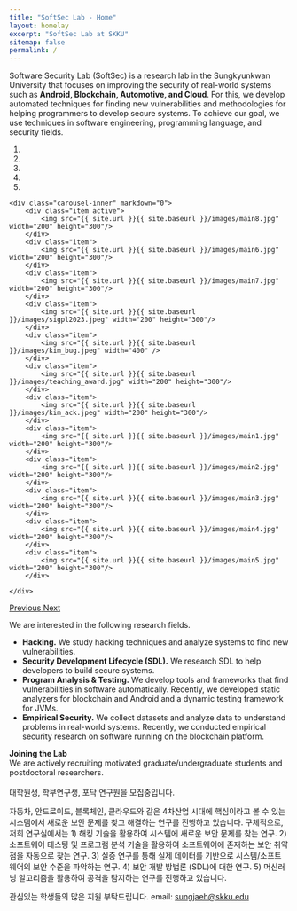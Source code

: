 ```yaml
---
title: "SoftSec Lab - Home"
layout: homelay
excerpt: "SoftSec Lab at SKKU"
sitemap: false
permalink: /
---
```

Software Security Lab (SoftSec) is a research lab in the Sungkyunkwan University that focuses on improving the security of real-world systems such as <b>Android, Blockchain, Automotive, and Cloud</b>. For this, we develop automated techniques for finding new vulnerabilities and methodologies for helping programmers to develop secure systems. To achieve our goal, we use techniques in software engineering, programming language, and security fields.

<div markdown="0" id="carousel" class="carousel slide" data-ride="carousel" data-interval="5000" data-pause="hover" >
    <ol class="carousel-indicators">
        <li data-target="#carousel" data-slide-to="0" class="active"></li>
        <li data-target="#carousel" data-slide-to="1"></li>
        <li data-target="#carousel" data-slide-to="2"></li>
        <li data-target="#carousel" data-slide-to="3"></li>
        <li data-target="#carousel" data-slide-to="4"></li>
    </ol>

    <div class="carousel-inner" markdown="0">
        <div class="item active">
            <img src="{{ site.url }}{{ site.baseurl }}/images/main8.jpg" width="200" height="300"/>
        </div>
        <div class="item">
            <img src="{{ site.url }}{{ site.baseurl }}/images/main6.jpg" width="200" height="300"/>
        </div>
        <div class="item">
            <img src="{{ site.url }}{{ site.baseurl }}/images/main7.jpg" width="200" height="300"/>
        </div>
        <div class="item">
            <img src="{{ site.url }}{{ site.baseurl }}/images/sigpl2023.jpeg" width="200" height="300"/>
        </div>
        <div class="item">
            <img src="{{ site.url }}{{ site.baseurl }}/images/kim_bug.jpeg" width="400" />
        </div>
        <div class="item">
            <img src="{{ site.url }}{{ site.baseurl }}/images/teaching_award.jpg" width="200" height="300"/>
        </div>
        <div class="item">
            <img src="{{ site.url }}{{ site.baseurl }}/images/kim_ack.jpeg" width="200" height="300"/>
        </div>
        <div class="item">
            <img src="{{ site.url }}{{ site.baseurl }}/images/main1.jpg" width="200" height="300"/>
        </div>
        <div class="item">
            <img src="{{ site.url }}{{ site.baseurl }}/images/main2.jpg" width="200" height="300"/>
        </div>
        <div class="item">
            <img src="{{ site.url }}{{ site.baseurl }}/images/main3.jpg" width="200" height="300"/>
        </div>
        <div class="item">
            <img src="{{ site.url }}{{ site.baseurl }}/images/main4.jpg" width="200" height="300"/>
        </div>
        <div class="item">
            <img src="{{ site.url }}{{ site.baseurl }}/images/main5.jpg" width="200" height="300"/>
        </div>

    </div>

  <a class="left carousel-control" href="#carousel" role="button" data-slide="prev">
    <span class="glyphicon glyphicon-chevron-left" aria-hidden="true"></span>
    <span class="sr-only">Previous</span>
  </a>
  <a class="right carousel-control" href="#carousel" role="button" data-slide="next">
    <span class="glyphicon glyphicon-chevron-right" aria-hidden="true"></span>
    <span class="sr-only">Next</span>
  </a>
</div>

We are interested in the following research fields.

<ul>
<li>
<b>Hacking.</b> We study hacking techniques and analyze systems to find new vulnerabilities.
</li>

<li>
<b>Security Development Lifecycle (SDL).</b> We research SDL to help developers to build secure systems.
</li>
<li>
<b>Program Analysis & Testing.</b> We develop tools and frameworks that find vulnerabilities in software automatically. Recently, we developed static analyzers for blockchain and Android and a dynamic testing framework for JVMs.
</li>
<li>
<b>Empirical Security.</b> We collect datasets and analyze data to understand problems in real-world systems. Recently, we conducted empirical security research on software running on the blockchain platform.
</li>
</ul>

<!--**We are looking for passionate new PhD/MS/undergraduate students to join our lab!**-->
**Joining the Lab**<br>
We are actively recruiting motivated graduate/undergraduate students and postdoctoral researchers. <br>
<br>
대학원생, 학부연구생, 포닥 연구원을 모집중입니다.

자동차, 안드로이드, 블록체인, 클라우드와 같은 4차산업 시대에 핵심이라고 볼 수 있는 시스템에서 새로운 보안 문제를 찾고 해결하는 연구를 진행하고 있습니다. 구체적으로, 저희 연구실에서는 1) 해킹 기술을 활용하여 시스템에 새로운 보안 문제를 찾는 연구.  2) 소프트웨어 테스팅 및 프로그램 분석 기술을 활용하여 소프트웨어에 존재하는 보안 취약점을 자동으로 찾는 연구. 3) 실증 연구를 통해 실제 데이터를 기반으로 시스템/소프트웨어의 보안 수준을 파악하는 연구. 4) 보안 개발 방법론 (SDL)에 대한 연구. 5) 머신러닝 알고리즘을 활용하여 공격을 탐지하는 연구를 진행하고 있습니다.

관심있는 학생들의 많은 지원 부탁드립니다.
email: sungjaeh@skku.edu

<!--
<figure class="fourth">
  <img src="{{ site.url }}{{ site.baseurl }}/images/logopic/Logo_Leiden.jpg" style="width: 210px">
  <img src="{{ site.url }}{{ site.baseurl }}/images/logopic/Logo_Nanofront.jpg" style="width: 110px">
  <img src="{{ site.url }}{{ site.baseurl }}/images/logopic/Logo_NWO.jpg" style="width: 120px">
  <img src="{{ site.url }}{{ site.baseurl }}/images/logopic/Logo_ERC.jpg" style="width: 110px">
</figure>
-->
